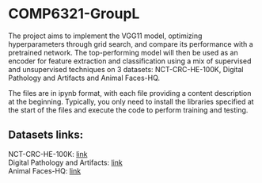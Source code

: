 # COMP6321-GroupL
The project aims to implement the VGG11 model, optimizing hyperparameters through grid search, and compare its performance with a pretrained network. The top-performing model will then be used as an encoder for feature extraction and classification using a mix of supervised and unsupervised techniques on 3 datasets: NCT-CRC-HE-100K, Digital Pathology and Artifacts and Animal Faces-HQ. <br>

The files are in ipynb format, with each file providing a content description at the beginning. Typically, you only need to install the libraries specified at the start of the files and execute the code to perform training and testing.




## Datasets links:
NCT-CRC-HE-100K: [link](https://1drv.ms/u/s!AilzKc-njjP7mN0NOZvxl0TPAUxmig?e=K0TpeX) <br>
Digital Pathology and Artifacts:  [link](https://1drv.ms/u/s!AilzKc-njjP7mN0M_LjB5xeAydDsrA?e=0obzsx) <br>
Animal Faces-HQ: [link](https://1drv.ms/u/s!AilzKc-njjP7mN0LqoRZvUYONY9sbQ?e=wxWbip)
